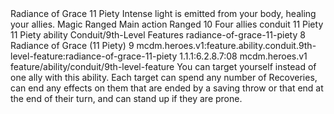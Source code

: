 <ability>
  <name>Radiance of Grace</name>
  <cost>11 Piety</cost>
  <flavor>Intense light is emitted from your body, healing your allies.</flavor>
  <keywords>
    <keyword>Magic</keyword>
    <keyword>Ranged</keyword>
  </keywords>
  <type>Main action</type>
  <distance>Ranged 10</distance>
  <target>Four allies</target>
  <metadata>
    <class>conduit</class>
    <cost>11 Piety</cost>
    <cost_amount>11</cost_amount>
    <cost_resource>Piety</cost_resource>
    <feature_type>ability</feature_type>
    <file_dpath>Conduit/9th-Level Features</file_dpath>
    <item_id>radiance-of-grace-11-piety</item_id>
    <item_index>8</item_index>
    <item_name>Radiance of Grace (11 Piety)</item_name>
    <level>9</level>
    <scc>mcdm.heroes.v1:feature.ability.conduit.9th-level-feature:radiance-of-grace-11-piety</scc>
    <scdc>1.1.1:6.2.8.7:08</scdc>
    <source>mcdm.heroes.v1</source>
    <type>feature/ability/conduit/9th-level-feature</type>
  </metadata>
  <effects>
    <effect type="mundane">You can target yourself instead of one ally with this ability. Each target can spend any number of Recoveries, can end any effects on them that are ended by a saving throw or that end at the end of their turn, and can stand up if they are prone.</effect>
  </effects>
</ability>
